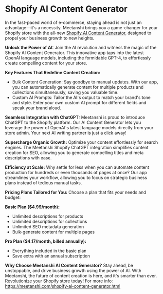 # Shopify AI Content Generator

In the fast-paced world of e-commerce, staying ahead is not just an advantage—it's a necessity. Meetanshi brings you a game-changer for your Shopify store with the all-new [Shopify AI Content Generator,](https://meetanshi.com/shopify-ai-content-generator.html) designed to propel your business growth to new heights.

**Unlock the Power of AI:**
Join the AI revolution and witness the magic of the Shopify AI Content Generator. This innovative app taps into the latest OpenAI language models, including the formidable GPT-4, to effortlessly create compelling content for your store.

**Key Features That Redefine Content Creation:**
* Bulk Content Generation: Say goodbye to manual updates. With our app, you can automatically generate content for multiple products and collections simultaneously, saving you valuable time.
* Custom AI Prompts: Tailor the AI's output to match your brand's tone and style. Enter your own custom AI prompt for different fields and speak your brand aloud.

**Seamless Integration with ChatGPT:**
Meetanshi is proud to introduce ChatGPT to the Shopify platform. Our AI Content Generator lets you leverage the power of OpenAI's latest language models directly from your store admin. Your next AI writing partner is just a click away!

**Supercharge Organic Growth:**
Optimize your content effortlessly for search engines. The Meetanshi Shopify ChatGPT integration simplifies content creation for SEO, allowing you to generate compelling titles and meta descriptions with ease.

**Efficiency at Scale:**
Why settle for less when you can automate content production for hundreds or even thousands of pages at once? Our app streamlines your workflow, allowing you to focus on strategic business plans instead of tedious manual tasks.

**Pricing Plans Tailored for You:**
Choose a plan that fits your needs and budget:

**Basic Plan ($4.99/month):**
- Unlimited descriptions for products
- Unlimited descriptions for collections
- Unlimited SEO metadata generation
- Bulk-generate content for multiple pages

**Pro Plan ($4.17/month, billed annually):**
- Everything included in the basic plan
- Save extra with an annual subscription

**Why Choose Meetanshi AI Content Generator?**
Stay ahead, be unstoppable, and drive business growth using the power of AI. With Meetanshi, the future of content creation is here, and it's smarter than ever. Revolutionize your Shopify store today!
For more info: https://meetanshi.com/shopify-ai-content-generator.html 
